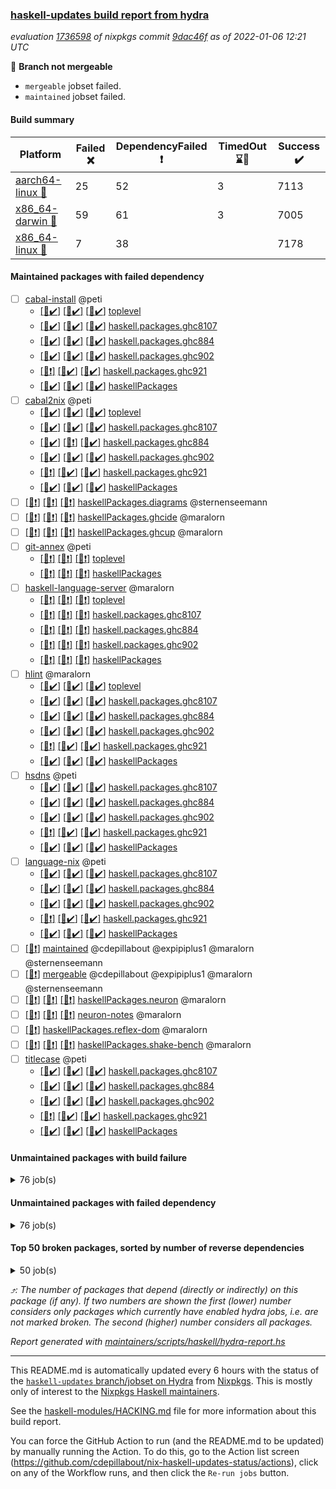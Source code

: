 ### [haskell-updates build report from hydra](https://hydra.nixos.org/jobset/nixpkgs/haskell-updates)
*evaluation [1736598](https://hydra.nixos.org/eval/1736598) of nixpkgs commit [9dac46f](https://github.com/NixOS/nixpkgs/commits/9dac46f6760ebfa570e2fe9f51467cbf568e42ca) as of 2022-01-06 12:21 UTC*

:red_circle: **Branch not mergeable**
  * `mergeable` jobset failed.
  * `maintained` jobset failed.

#### Build summary

 | Platform | Failed :x: | DependencyFailed :heavy_exclamation_mark: | TimedOut :hourglass::no_entry_sign: | Success :heavy_check_mark: | 
 | --- | --- | --- | --- | --- | 
 | [aarch64-linux :iphone:](https://hydra.nixos.org/eval/1736598?filter=.aarch64-linux) | 25 | 52 | 3 | 7113 | 
 | [x86_64-darwin :apple:](https://hydra.nixos.org/eval/1736598?filter=.x86_64-darwin) | 59 | 61 | 3 | 7005 | 
 | [x86_64-linux :penguin:](https://hydra.nixos.org/eval/1736598?filter=.x86_64-linux) | 7 | 38 |  | 7178 | 
#### Maintained packages with failed dependency
- [ ] [cabal-install](https://hydra.nixos.org/eval/1736598?filter=cabal-install) @peti
  - [[:iphone::heavy_check_mark:]](https://hydra.nixos.org/build/163223493) [[:apple::heavy_check_mark:]](https://hydra.nixos.org/build/163225925) [[:penguin::heavy_check_mark:]](https://hydra.nixos.org/build/163225464) [toplevel](https://hydra.nixos.org/eval/1736598?filter=cabal-install)
  - [[:iphone::heavy_check_mark:]](https://hydra.nixos.org/build/163225688) [[:apple::heavy_check_mark:]](https://hydra.nixos.org/build/163222727) [[:penguin::heavy_check_mark:]](https://hydra.nixos.org/build/163222854) [haskell.packages.ghc8107](https://hydra.nixos.org/eval/1736598?filter=haskell.packages.ghc8107.cabal-install)
  - [[:iphone::heavy_check_mark:]](https://hydra.nixos.org/build/163226806) [[:apple::heavy_check_mark:]](https://hydra.nixos.org/build/163223469) [[:penguin::heavy_check_mark:]](https://hydra.nixos.org/build/163225400) [haskell.packages.ghc884](https://hydra.nixos.org/eval/1736598?filter=haskell.packages.ghc884.cabal-install)
  - [[:iphone::heavy_check_mark:]](https://hydra.nixos.org/build/163230562) [[:apple::heavy_check_mark:]](https://hydra.nixos.org/build/163230332) [[:penguin::heavy_check_mark:]](https://hydra.nixos.org/build/163229192) [haskell.packages.ghc902](https://hydra.nixos.org/eval/1736598?filter=haskell.packages.ghc902.cabal-install)
  - [[:iphone::heavy_exclamation_mark:]](https://hydra.nixos.org/build/163222873) [[:apple::heavy_check_mark:]](https://hydra.nixos.org/build/163229783) [[:penguin::heavy_check_mark:]](https://hydra.nixos.org/build/163228277) [haskell.packages.ghc921](https://hydra.nixos.org/eval/1736598?filter=haskell.packages.ghc921.cabal-install)
  - [[:iphone::heavy_check_mark:]](https://hydra.nixos.org/build/163224328) [[:apple::heavy_check_mark:]](https://hydra.nixos.org/build/163228852) [[:penguin::heavy_check_mark:]](https://hydra.nixos.org/build/163229818) [haskellPackages](https://hydra.nixos.org/eval/1736598?filter=haskellPackages.cabal-install)
- [ ] [cabal2nix](https://hydra.nixos.org/eval/1736598?filter=cabal2nix) @peti
  - [[:iphone::heavy_check_mark:]](https://hydra.nixos.org/build/163349644) [[:apple::heavy_check_mark:]](https://hydra.nixos.org/build/163349654) [[:penguin::heavy_check_mark:]](https://hydra.nixos.org/build/163349651) [toplevel](https://hydra.nixos.org/eval/1736598?filter=cabal2nix)
  - [[:iphone::heavy_check_mark:]](https://hydra.nixos.org/build/163224059) [[:apple::heavy_check_mark:]](https://hydra.nixos.org/build/163222728) [[:penguin::heavy_check_mark:]](https://hydra.nixos.org/build/163223252) [haskell.packages.ghc8107](https://hydra.nixos.org/eval/1736598?filter=haskell.packages.ghc8107.cabal2nix)
  - [[:iphone::heavy_check_mark:]](https://hydra.nixos.org/build/163228596) [[:apple::heavy_exclamation_mark:]](https://hydra.nixos.org/build/163228655) [[:penguin::heavy_check_mark:]](https://hydra.nixos.org/build/163224887) [haskell.packages.ghc884](https://hydra.nixos.org/eval/1736598?filter=haskell.packages.ghc884.cabal2nix)
  - [[:iphone::heavy_check_mark:]](https://hydra.nixos.org/build/163230832) [[:apple::heavy_check_mark:]](https://hydra.nixos.org/build/163227147) [[:penguin::heavy_check_mark:]](https://hydra.nixos.org/build/163228535) [haskell.packages.ghc902](https://hydra.nixos.org/eval/1736598?filter=haskell.packages.ghc902.cabal2nix)
  - [[:iphone::heavy_exclamation_mark:]](https://hydra.nixos.org/build/163231159) [[:apple::heavy_check_mark:]](https://hydra.nixos.org/build/163231168) [[:penguin::heavy_check_mark:]](https://hydra.nixos.org/build/163231157) [haskell.packages.ghc921](https://hydra.nixos.org/eval/1736598?filter=haskell.packages.ghc921.cabal2nix)
  - [[:iphone::heavy_check_mark:]](https://hydra.nixos.org/build/163229214) [[:apple::heavy_check_mark:]](https://hydra.nixos.org/build/163222929) [[:penguin::heavy_check_mark:]](https://hydra.nixos.org/build/163223364) [haskellPackages](https://hydra.nixos.org/eval/1736598?filter=haskellPackages.cabal2nix)
- [ ] [[:iphone::heavy_exclamation_mark:]](https://hydra.nixos.org/build/163227425) [[:apple::heavy_exclamation_mark:]](https://hydra.nixos.org/build/163226715) [[:penguin::heavy_exclamation_mark:]](https://hydra.nixos.org/build/163227688) [haskellPackages.diagrams](https://hydra.nixos.org/eval/1736598?filter=haskellPackages.diagrams) @sternenseemann
- [ ] [[:iphone::heavy_exclamation_mark:]](https://hydra.nixos.org/build/163231034) [[:apple::heavy_exclamation_mark:]](https://hydra.nixos.org/build/163231098) [[:penguin::heavy_exclamation_mark:]](https://hydra.nixos.org/build/163231100) [haskellPackages.ghcide](https://hydra.nixos.org/eval/1736598?filter=haskellPackages.ghcide) @maralorn
- [ ] [[:iphone::heavy_exclamation_mark:]](https://hydra.nixos.org/build/163227323) [[:apple::heavy_exclamation_mark:]](https://hydra.nixos.org/build/163225019) [[:penguin::heavy_exclamation_mark:]](https://hydra.nixos.org/build/163224645) [haskellPackages.ghcup](https://hydra.nixos.org/eval/1736598?filter=haskellPackages.ghcup) @maralorn
- [ ] [git-annex](https://hydra.nixos.org/eval/1736598?filter=git-annex) @peti
  - [[:iphone::heavy_exclamation_mark:]](https://hydra.nixos.org/build/163227858) [[:apple::heavy_exclamation_mark:]](https://hydra.nixos.org/build/163223228) [[:penguin::heavy_exclamation_mark:]](https://hydra.nixos.org/build/163222742) [toplevel](https://hydra.nixos.org/eval/1736598?filter=git-annex)
  - [[:iphone::heavy_exclamation_mark:]](https://hydra.nixos.org/build/163227385) [[:apple::heavy_exclamation_mark:]](https://hydra.nixos.org/build/163222810) [[:penguin::heavy_exclamation_mark:]](https://hydra.nixos.org/build/163225192) [haskellPackages](https://hydra.nixos.org/eval/1736598?filter=haskellPackages.git-annex)
- [ ] [haskell-language-server](https://hydra.nixos.org/eval/1736598?filter=haskell-language-server) @maralorn
  - [[:iphone::heavy_exclamation_mark:]](https://hydra.nixos.org/build/163231162) [[:apple::heavy_exclamation_mark:]](https://hydra.nixos.org/build/163231171) [[:penguin::heavy_exclamation_mark:]](https://hydra.nixos.org/build/163231155) [toplevel](https://hydra.nixos.org/eval/1736598?filter=haskell-language-server)
  - [[:iphone::heavy_exclamation_mark:]](https://hydra.nixos.org/build/163231080) [[:apple::heavy_exclamation_mark:]](https://hydra.nixos.org/build/163231065) [[:penguin::heavy_exclamation_mark:]](https://hydra.nixos.org/build/163231091) [haskell.packages.ghc8107](https://hydra.nixos.org/eval/1736598?filter=haskell.packages.ghc8107.haskell-language-server)
  - [[:iphone::heavy_exclamation_mark:]](https://hydra.nixos.org/build/163231044) [[:apple::heavy_exclamation_mark:]](https://hydra.nixos.org/build/163231063) [[:penguin::heavy_exclamation_mark:]](https://hydra.nixos.org/build/163231073) [haskell.packages.ghc884](https://hydra.nixos.org/eval/1736598?filter=haskell.packages.ghc884.haskell-language-server)
  - [[:iphone::heavy_exclamation_mark:]](https://hydra.nixos.org/build/163231156) [[:apple::heavy_exclamation_mark:]](https://hydra.nixos.org/build/163231172) [[:penguin::heavy_exclamation_mark:]](https://hydra.nixos.org/build/163231164) [haskell.packages.ghc902](https://hydra.nixos.org/eval/1736598?filter=haskell.packages.ghc902.haskell-language-server)
  - [[:iphone::heavy_exclamation_mark:]](https://hydra.nixos.org/build/163231102) [[:apple::heavy_exclamation_mark:]](https://hydra.nixos.org/build/163231062) [[:penguin::heavy_exclamation_mark:]](https://hydra.nixos.org/build/163231077) [haskellPackages](https://hydra.nixos.org/eval/1736598?filter=haskellPackages.haskell-language-server)
- [ ] [hlint](https://hydra.nixos.org/eval/1736598?filter=hlint) @maralorn
  - [[:iphone::heavy_check_mark:]](https://hydra.nixos.org/build/163230363) [[:apple::heavy_check_mark:]](https://hydra.nixos.org/build/163223085) [[:penguin::heavy_check_mark:]](https://hydra.nixos.org/build/163228299) [toplevel](https://hydra.nixos.org/eval/1736598?filter=hlint)
  - [[:iphone::heavy_check_mark:]](https://hydra.nixos.org/build/163224262) [[:apple::heavy_check_mark:]](https://hydra.nixos.org/build/163228298) [[:penguin::heavy_check_mark:]](https://hydra.nixos.org/build/163225377) [haskell.packages.ghc8107](https://hydra.nixos.org/eval/1736598?filter=haskell.packages.ghc8107.hlint)
  - [[:iphone::heavy_check_mark:]](https://hydra.nixos.org/build/163227625) [[:apple::heavy_check_mark:]](https://hydra.nixos.org/build/163227376) [[:penguin::heavy_check_mark:]](https://hydra.nixos.org/build/163229944) [haskell.packages.ghc884](https://hydra.nixos.org/eval/1736598?filter=haskell.packages.ghc884.hlint)
  - [[:iphone::heavy_check_mark:]](https://hydra.nixos.org/build/163231176) [[:apple::heavy_check_mark:]](https://hydra.nixos.org/build/163231175) [[:penguin::heavy_check_mark:]](https://hydra.nixos.org/build/163231153) [haskell.packages.ghc902](https://hydra.nixos.org/eval/1736598?filter=haskell.packages.ghc902.hlint)
  - [[:iphone::heavy_exclamation_mark:]](https://hydra.nixos.org/build/163231161) [[:apple::heavy_check_mark:]](https://hydra.nixos.org/build/163231173) [[:penguin::heavy_check_mark:]](https://hydra.nixos.org/build/163231158) [haskell.packages.ghc921](https://hydra.nixos.org/eval/1736598?filter=haskell.packages.ghc921.hlint)
  - [[:iphone::heavy_check_mark:]](https://hydra.nixos.org/build/163230659) [[:apple::heavy_check_mark:]](https://hydra.nixos.org/build/163230176) [[:penguin::heavy_check_mark:]](https://hydra.nixos.org/build/163225983) [haskellPackages](https://hydra.nixos.org/eval/1736598?filter=haskellPackages.hlint)
- [ ] [hsdns](https://hydra.nixos.org/eval/1736598?filter=hsdns) @peti
  - [[:iphone::heavy_check_mark:]](https://hydra.nixos.org/build/162331690) [[:apple::heavy_check_mark:]](https://hydra.nixos.org/build/162350846) [[:penguin::heavy_check_mark:]](https://hydra.nixos.org/build/162336663) [haskell.packages.ghc8107](https://hydra.nixos.org/eval/1736598?filter=haskell.packages.ghc8107.hsdns)
  - [[:iphone::heavy_check_mark:]](https://hydra.nixos.org/build/162338358) [[:apple::heavy_check_mark:]](https://hydra.nixos.org/build/162338514) [[:penguin::heavy_check_mark:]](https://hydra.nixos.org/build/162346198) [haskell.packages.ghc884](https://hydra.nixos.org/eval/1736598?filter=haskell.packages.ghc884.hsdns)
  - [[:iphone::heavy_check_mark:]](https://hydra.nixos.org/build/162562711) [[:apple::heavy_check_mark:]](https://hydra.nixos.org/build/162564646) [[:penguin::heavy_check_mark:]](https://hydra.nixos.org/build/162564507) [haskell.packages.ghc902](https://hydra.nixos.org/eval/1736598?filter=haskell.packages.ghc902.hsdns)
  - [[:iphone::heavy_exclamation_mark:]](https://hydra.nixos.org/build/162344058) [[:apple::heavy_check_mark:]](https://hydra.nixos.org/build/162350432) [[:penguin::heavy_check_mark:]](https://hydra.nixos.org/build/162340845) [haskell.packages.ghc921](https://hydra.nixos.org/eval/1736598?filter=haskell.packages.ghc921.hsdns)
  - [[:iphone::heavy_check_mark:]](https://hydra.nixos.org/build/162334631) [[:apple::heavy_check_mark:]](https://hydra.nixos.org/build/162338840) [[:penguin::heavy_check_mark:]](https://hydra.nixos.org/build/162345737) [haskellPackages](https://hydra.nixos.org/eval/1736598?filter=haskellPackages.hsdns)
- [ ] [language-nix](https://hydra.nixos.org/eval/1736598?filter=language-nix) @peti
  - [[:iphone::heavy_check_mark:]](https://hydra.nixos.org/build/162349654) [[:apple::heavy_check_mark:]](https://hydra.nixos.org/build/162346415) [[:penguin::heavy_check_mark:]](https://hydra.nixos.org/build/162331080) [haskell.packages.ghc8107](https://hydra.nixos.org/eval/1736598?filter=haskell.packages.ghc8107.language-nix)
  - [[:iphone::heavy_check_mark:]](https://hydra.nixos.org/build/162340650) [[:apple::heavy_check_mark:]](https://hydra.nixos.org/build/162340663) [[:penguin::heavy_check_mark:]](https://hydra.nixos.org/build/162351997) [haskell.packages.ghc884](https://hydra.nixos.org/eval/1736598?filter=haskell.packages.ghc884.language-nix)
  - [[:iphone::heavy_check_mark:]](https://hydra.nixos.org/build/163230397) [[:apple::heavy_check_mark:]](https://hydra.nixos.org/build/163228191) [[:penguin::heavy_check_mark:]](https://hydra.nixos.org/build/163226551) [haskell.packages.ghc902](https://hydra.nixos.org/eval/1736598?filter=haskell.packages.ghc902.language-nix)
  - [[:iphone::heavy_exclamation_mark:]](https://hydra.nixos.org/build/163231169) [[:apple::heavy_check_mark:]](https://hydra.nixos.org/build/163231160) [[:penguin::heavy_check_mark:]](https://hydra.nixos.org/build/163231165) [haskell.packages.ghc921](https://hydra.nixos.org/eval/1736598?filter=haskell.packages.ghc921.language-nix)
  - [[:iphone::heavy_check_mark:]](https://hydra.nixos.org/build/162333949) [[:apple::heavy_check_mark:]](https://hydra.nixos.org/build/162339327) [[:penguin::heavy_check_mark:]](https://hydra.nixos.org/build/162333831) [haskellPackages](https://hydra.nixos.org/eval/1736598?filter=haskellPackages.language-nix)
- [ ] [[:penguin::heavy_exclamation_mark:]](https://hydra.nixos.org/build/163231036) [maintained](https://hydra.nixos.org/eval/1736598?filter=maintained) @cdepillabout @expipiplus1 @maralorn @sternenseemann
- [ ] [[:penguin::heavy_exclamation_mark:]](https://hydra.nixos.org/build/163349642) [mergeable](https://hydra.nixos.org/eval/1736598?filter=mergeable) @cdepillabout @expipiplus1 @maralorn @sternenseemann
- [ ] [[:iphone::heavy_exclamation_mark:]](https://hydra.nixos.org/build/163223707) [[:apple::heavy_exclamation_mark:]](https://hydra.nixos.org/build/163230727) [[:penguin::heavy_exclamation_mark:]](https://hydra.nixos.org/build/163228622) [haskellPackages.neuron](https://hydra.nixos.org/eval/1736598?filter=haskellPackages.neuron) @maralorn
- [ ] [[:iphone::heavy_exclamation_mark:]](https://hydra.nixos.org/build/163226277) [[:apple::heavy_exclamation_mark:]](https://hydra.nixos.org/build/163226575) [[:penguin::heavy_exclamation_mark:]](https://hydra.nixos.org/build/163225978) [neuron-notes](https://hydra.nixos.org/eval/1736598?filter=neuron-notes) @maralorn
- [ ] [[:penguin::heavy_exclamation_mark:]](https://hydra.nixos.org/build/163224964) [haskellPackages.reflex-dom](https://hydra.nixos.org/eval/1736598?filter=haskellPackages.reflex-dom) @maralorn
- [ ] [[:iphone::heavy_exclamation_mark:]](https://hydra.nixos.org/build/163227914) [[:apple::heavy_exclamation_mark:]](https://hydra.nixos.org/build/163228685) [[:penguin::heavy_exclamation_mark:]](https://hydra.nixos.org/build/163223678) [haskellPackages.shake-bench](https://hydra.nixos.org/eval/1736598?filter=haskellPackages.shake-bench) @maralorn
- [ ] [titlecase](https://hydra.nixos.org/eval/1736598?filter=titlecase) @peti
  - [[:iphone::heavy_check_mark:]](https://hydra.nixos.org/build/162348528) [[:apple::heavy_check_mark:]](https://hydra.nixos.org/build/162340714) [[:penguin::heavy_check_mark:]](https://hydra.nixos.org/build/162342703) [haskell.packages.ghc8107](https://hydra.nixos.org/eval/1736598?filter=haskell.packages.ghc8107.titlecase)
  - [[:iphone::heavy_check_mark:]](https://hydra.nixos.org/build/162331577) [[:apple::heavy_check_mark:]](https://hydra.nixos.org/build/162332598) [[:penguin::heavy_check_mark:]](https://hydra.nixos.org/build/162349114) [haskell.packages.ghc884](https://hydra.nixos.org/eval/1736598?filter=haskell.packages.ghc884.titlecase)
  - [[:iphone::heavy_check_mark:]](https://hydra.nixos.org/build/162561744) [[:apple::heavy_check_mark:]](https://hydra.nixos.org/build/162565673) [[:penguin::heavy_check_mark:]](https://hydra.nixos.org/build/162565307) [haskell.packages.ghc902](https://hydra.nixos.org/eval/1736598?filter=haskell.packages.ghc902.titlecase)
  - [[:iphone::heavy_exclamation_mark:]](https://hydra.nixos.org/build/162339190) [[:apple::heavy_check_mark:]](https://hydra.nixos.org/build/162340908) [[:penguin::heavy_check_mark:]](https://hydra.nixos.org/build/162334163) [haskell.packages.ghc921](https://hydra.nixos.org/eval/1736598?filter=haskell.packages.ghc921.titlecase)
  - [[:iphone::heavy_check_mark:]](https://hydra.nixos.org/build/162331458) [[:apple::heavy_check_mark:]](https://hydra.nixos.org/build/162333778) [[:penguin::heavy_check_mark:]](https://hydra.nixos.org/build/162334765) [haskellPackages](https://hydra.nixos.org/eval/1736598?filter=haskellPackages.titlecase)
#### Unmaintained packages with build failure
<details><summary>76 job(s) </summary>

- [ ] [[:iphone::x:]](https://hydra.nixos.org/build/163231070) [[:apple::x:]](https://hydra.nixos.org/build/163231056) [[:penguin::x:]](https://hydra.nixos.org/build/163231049) [haskellPackages.hls-plugin-api](https://hydra.nixos.org/eval/1736598?filter=haskellPackages.hls-plugin-api)  :arrow_heading_up: 21 | 22
- [ ] [[:iphone::heavy_check_mark:]](https://hydra.nixos.org/build/163223463) [[:apple::x:]](https://hydra.nixos.org/build/163227773) [[:penguin::heavy_check_mark:]](https://hydra.nixos.org/build/163230089) [haskellPackages.junit-xml](https://hydra.nixos.org/eval/1736598?filter=haskellPackages.junit-xml)  :arrow_heading_up: 7 | 9
- [ ] [[:iphone::x:]](https://hydra.nixos.org/build/163229256) [[:apple::x:]](https://hydra.nixos.org/build/163228467) [[:penguin::x:]](https://hydra.nixos.org/build/163226546) [haskellPackages.reflex-dom-core](https://hydra.nixos.org/eval/1736598?filter=haskellPackages.reflex-dom-core)  :arrow_heading_up: 6 | 18
- [ ] [[:iphone::heavy_check_mark:]](https://hydra.nixos.org/build/163227682) [[:apple::x:]](https://hydra.nixos.org/build/163230008) [[:penguin::heavy_check_mark:]](https://hydra.nixos.org/build/163227387) [haskellPackages.thyme](https://hydra.nixos.org/eval/1736598?filter=haskellPackages.thyme)  :arrow_heading_up: 6 | 15
- [ ] [[:iphone::x:]](https://hydra.nixos.org/build/163222918) [[:apple::x:]](https://hydra.nixos.org/build/163230576) [[:penguin::x:]](https://hydra.nixos.org/build/163227786) [haskellPackages.mfsolve](https://hydra.nixos.org/eval/1736598?filter=haskellPackages.mfsolve)  :arrow_heading_up: 4 | 15
- [ ] [[:iphone::heavy_check_mark:]](https://hydra.nixos.org/build/163222863) [[:apple::x:]](https://hydra.nixos.org/build/163225829) [[:penguin::heavy_check_mark:]](https://hydra.nixos.org/build/163230076) [haskellPackages.exinst](https://hydra.nixos.org/eval/1736598?filter=haskellPackages.exinst)  :arrow_heading_up: 4 | 6
- [ ] [[:iphone::x:]](https://hydra.nixos.org/build/163226246) [[:apple::x:]](https://hydra.nixos.org/build/163224498) [[:penguin::heavy_check_mark:]](https://hydra.nixos.org/build/163227094) [haskellPackages.ptr-poker](https://hydra.nixos.org/eval/1736598?filter=haskellPackages.ptr-poker)  :arrow_heading_up: 3 | 4
- [ ] [[:iphone::x:]](https://hydra.nixos.org/build/162334350) [[:apple::heavy_check_mark:]](https://hydra.nixos.org/build/162345542) [[:penguin::heavy_check_mark:]](https://hydra.nixos.org/build/162340910) [haskellPackages.long-double](https://hydra.nixos.org/eval/1736598?filter=haskellPackages.long-double)  :arrow_heading_up: 2 | 2
- [ ] [[:iphone::x:]](https://hydra.nixos.org/build/163224467) [[:apple::heavy_check_mark:]](https://hydra.nixos.org/build/163223171) [[:penguin::heavy_check_mark:]](https://hydra.nixos.org/build/163227088) [haskellPackages.OrderedBits](https://hydra.nixos.org/eval/1736598?filter=haskellPackages.OrderedBits)  :arrow_heading_up: 1 | 36
- [ ] [[:iphone::heavy_check_mark:]](https://hydra.nixos.org/build/163230918) [[:apple::x:]](https://hydra.nixos.org/build/163228465) [[:penguin::heavy_check_mark:]](https://hydra.nixos.org/build/163226255) [haskellPackages.free-vector-spaces](https://hydra.nixos.org/eval/1736598?filter=haskellPackages.free-vector-spaces)  :arrow_heading_up: 1 | 7
- [ ] [[:iphone::x:]](https://hydra.nixos.org/build/163223998) [[:apple::heavy_check_mark:]](https://hydra.nixos.org/build/163228243) [[:penguin::heavy_check_mark:]](https://hydra.nixos.org/build/163224499) [haskellPackages.hip](https://hydra.nixos.org/eval/1736598?filter=haskellPackages.hip)  :arrow_heading_up: 1 | 3
- [ ] [[:iphone::x:]](https://hydra.nixos.org/build/162351024) [[:apple::heavy_check_mark:]](https://hydra.nixos.org/build/162340828) [[:penguin::heavy_check_mark:]](https://hydra.nixos.org/build/162350261) [haskellPackages.quic](https://hydra.nixos.org/eval/1736598?filter=haskellPackages.quic)  :arrow_heading_up: 1 | 2
- [ ] [[:iphone::x:]](https://hydra.nixos.org/build/162335896) [[:apple::x:]](https://hydra.nixos.org/build/162340408) [[:penguin::heavy_check_mark:]](https://hydra.nixos.org/build/162342879) [haskellPackages.easytensor](https://hydra.nixos.org/eval/1736598?filter=haskellPackages.easytensor)  :arrow_heading_up: 1 | 1
- [ ] [[:iphone::heavy_check_mark:]](https://hydra.nixos.org/build/163227133) [[:apple::x:]](https://hydra.nixos.org/build/163226119) [[:penguin::heavy_check_mark:]](https://hydra.nixos.org/build/163225764) [haskellPackages.gi-gdkx11](https://hydra.nixos.org/eval/1736598?filter=haskellPackages.gi-gdkx11)  :arrow_heading_up: 1 | 1
- [ ] [[:iphone::heavy_check_mark:]](https://hydra.nixos.org/build/162345878) [[:apple::x:]](https://hydra.nixos.org/build/162344069) [[:penguin::heavy_check_mark:]](https://hydra.nixos.org/build/162348576) [haskellPackages.keep-alive](https://hydra.nixos.org/eval/1736598?filter=haskellPackages.keep-alive)  :arrow_heading_up: 1 | 1
- [ ] [[:iphone::heavy_check_mark:]](https://hydra.nixos.org/build/162349145) [[:apple::x:]](https://hydra.nixos.org/build/162337517) [[:penguin::heavy_check_mark:]](https://hydra.nixos.org/build/162339517) [haskellPackages.loc](https://hydra.nixos.org/eval/1736598?filter=haskellPackages.loc)  :arrow_heading_up: 1 | 1
- [ ] [[:iphone::x:]](https://hydra.nixos.org/build/162337076) [[:apple::heavy_check_mark:]](https://hydra.nixos.org/build/162340398) [[:penguin::heavy_check_mark:]](https://hydra.nixos.org/build/162334597) [haskellPackages.nlopt-haskell](https://hydra.nixos.org/eval/1736598?filter=haskellPackages.nlopt-haskell)  :arrow_heading_up: 1 | 1
- [ ] [[:iphone::heavy_check_mark:]](https://hydra.nixos.org/build/163223845) [[:apple::x:]](https://hydra.nixos.org/build/163223782) [[:penguin::heavy_check_mark:]](https://hydra.nixos.org/build/163229292) [haskellPackages.opencv](https://hydra.nixos.org/eval/1736598?filter=haskellPackages.opencv)  :arrow_heading_up: 1 | 1
- [ ] [[:iphone::heavy_check_mark:]](https://hydra.nixos.org/build/163224729) [[:apple::x:]](https://hydra.nixos.org/build/163228751) [[:penguin::heavy_check_mark:]](https://hydra.nixos.org/build/163224052) [haskellPackages.sequence-formats](https://hydra.nixos.org/eval/1736598?filter=haskellPackages.sequence-formats)  :arrow_heading_up: 1 | 1
- [ ] [[:iphone::x:]](https://hydra.nixos.org/build/162338584) [[:apple::heavy_check_mark:]](https://hydra.nixos.org/build/162338429) [[:penguin::heavy_check_mark:]](https://hydra.nixos.org/build/162336528) [haskellPackages.unicode-properties](https://hydra.nixos.org/eval/1736598?filter=haskellPackages.unicode-properties)  :arrow_heading_up: 1 | 1
- [ ] [[:iphone::x:]](https://hydra.nixos.org/build/163225762) [[:apple::heavy_check_mark:]](https://hydra.nixos.org/build/163222635) [[:penguin::heavy_check_mark:]](https://hydra.nixos.org/build/163222554) [haskellPackages.accelerate-llvm](https://hydra.nixos.org/eval/1736598?filter=haskellPackages.accelerate-llvm)  :arrow_heading_up: 0 | 8
- [ ] [[:iphone::x:]](https://hydra.nixos.org/build/162350546) [[:apple::heavy_check_mark:]](https://hydra.nixos.org/build/162335211) [[:penguin::heavy_check_mark:]](https://hydra.nixos.org/build/162349665) [haskellPackages.freetype2](https://hydra.nixos.org/eval/1736598?filter=haskellPackages.freetype2)  :arrow_heading_up: 0 | 7
- [ ] [[:iphone::heavy_check_mark:]](https://hydra.nixos.org/build/163226469) [[:apple::x:]](https://hydra.nixos.org/build/163227841) [[:penguin::heavy_check_mark:]](https://hydra.nixos.org/build/163223456) [haskellPackages.pipes-zlib](https://hydra.nixos.org/eval/1736598?filter=haskellPackages.pipes-zlib)  :arrow_heading_up: 0 | 6
- [ ] [[:iphone::heavy_check_mark:]](https://hydra.nixos.org/build/162341592) [[:apple::x:]](https://hydra.nixos.org/build/162333412) [[:penguin::heavy_check_mark:]](https://hydra.nixos.org/build/162331313) [haskellPackages.hmidi](https://hydra.nixos.org/eval/1736598?filter=haskellPackages.hmidi)  :arrow_heading_up: 0 | 4
- [ ] [[:iphone::heavy_check_mark:]](https://hydra.nixos.org/build/163222840) [[:apple::x:]](https://hydra.nixos.org/build/163225325) [[:penguin::heavy_check_mark:]](https://hydra.nixos.org/build/163228809) [haskellPackages.zip](https://hydra.nixos.org/eval/1736598?filter=haskellPackages.zip)  :arrow_heading_up: 0 | 4
- [ ] [[:iphone::heavy_check_mark:]](https://hydra.nixos.org/build/163228259) [[:apple::x:]](https://hydra.nixos.org/build/163229752) [[:penguin::heavy_check_mark:]](https://hydra.nixos.org/build/163229670) [haskellPackages.posix-socket](https://hydra.nixos.org/eval/1736598?filter=haskellPackages.posix-socket)  :arrow_heading_up: 0 | 2
- [ ] [[:iphone::heavy_check_mark:]](https://hydra.nixos.org/build/162338455) [[:apple::x:]](https://hydra.nixos.org/build/162333748) [[:penguin::heavy_check_mark:]](https://hydra.nixos.org/build/162332086) [haskellPackages.hamid](https://hydra.nixos.org/eval/1736598?filter=haskellPackages.hamid)  :arrow_heading_up: 0 | 1
- [ ] [[:iphone::heavy_check_mark:]](https://hydra.nixos.org/build/162332586) [[:apple::x:]](https://hydra.nixos.org/build/162334940) [[:penguin::heavy_check_mark:]](https://hydra.nixos.org/build/162343740) [haskellPackages.hmatrix-morpheus](https://hydra.nixos.org/eval/1736598?filter=haskellPackages.hmatrix-morpheus)  :arrow_heading_up: 0 | 1
- [ ] [[:iphone::heavy_check_mark:]](https://hydra.nixos.org/build/162341139) [[:apple::x:]](https://hydra.nixos.org/build/162338575) [[:penguin::heavy_check_mark:]](https://hydra.nixos.org/build/162351289) [haskellPackages.huckleberry](https://hydra.nixos.org/eval/1736598?filter=haskellPackages.huckleberry)  :arrow_heading_up: 0 | 1
- [ ] [[:iphone::heavy_check_mark:]](https://hydra.nixos.org/build/162563202) [[:apple::x:]](https://hydra.nixos.org/build/162561503) [[:penguin::heavy_check_mark:]](https://hydra.nixos.org/build/162565925) [haskellPackages.openal-ffi](https://hydra.nixos.org/eval/1736598?filter=haskellPackages.openal-ffi)  :arrow_heading_up: 0 | 1
- [ ] [[:iphone::x:]](https://hydra.nixos.org/build/162333256) [[:apple::heavy_check_mark:]](https://hydra.nixos.org/build/162344866) [[:penguin::heavy_check_mark:]](https://hydra.nixos.org/build/162335375) [haskellPackages.picosat](https://hydra.nixos.org/eval/1736598?filter=haskellPackages.picosat)  :arrow_heading_up: 0 | 1
- [ ] [[:iphone::heavy_check_mark:]](https://hydra.nixos.org/build/162346127) [[:apple::x:]](https://hydra.nixos.org/build/162350243) [[:penguin::heavy_check_mark:]](https://hydra.nixos.org/build/162348023) [haskellPackages.select](https://hydra.nixos.org/eval/1736598?filter=haskellPackages.select)  :arrow_heading_up: 0 | 1
- [ ] [[:iphone::heavy_check_mark:]](https://hydra.nixos.org/build/162338331) [[:apple::x:]](https://hydra.nixos.org/build/162347017) [[:penguin::heavy_check_mark:]](https://hydra.nixos.org/build/162338095) [haskellPackages.sysinfo](https://hydra.nixos.org/eval/1736598?filter=haskellPackages.sysinfo)  :arrow_heading_up: 0 | 1
- [ ] [[:iphone::heavy_check_mark:]](https://hydra.nixos.org/build/162349388) [[:apple::x:]](https://hydra.nixos.org/build/162344170) [[:penguin::heavy_check_mark:]](https://hydra.nixos.org/build/162348547) [haskellPackages.FractalArt](https://hydra.nixos.org/eval/1736598?filter=haskellPackages.FractalArt) 
- [ ] [[:iphone::x:]](https://hydra.nixos.org/build/162346766) [[:apple::heavy_check_mark:]](https://hydra.nixos.org/build/162344071) [[:penguin::heavy_check_mark:]](https://hydra.nixos.org/build/162338128) [haskellPackages.HsASA](https://hydra.nixos.org/eval/1736598?filter=haskellPackages.HsASA) 
- [ ] [[:iphone::x:]](https://hydra.nixos.org/build/163223540) [[:apple::heavy_check_mark:]](https://hydra.nixos.org/build/163225821) [[:penguin::x:]](https://hydra.nixos.org/build/163223254) [haskellPackages.binary-io](https://hydra.nixos.org/eval/1736598?filter=haskellPackages.binary-io) 
- [ ] [[:iphone::heavy_check_mark:]](https://hydra.nixos.org/build/162347786) [[:apple::x:]](https://hydra.nixos.org/build/162340522) [[:penguin::heavy_check_mark:]](https://hydra.nixos.org/build/162337268) [haskellPackages.chiphunk](https://hydra.nixos.org/eval/1736598?filter=haskellPackages.chiphunk) 
- [ ] [[:iphone::heavy_check_mark:]](https://hydra.nixos.org/build/162338022) [[:apple::x:]](https://hydra.nixos.org/build/162340940) [[:penguin::heavy_check_mark:]](https://hydra.nixos.org/build/162333951) [haskellPackages.discount](https://hydra.nixos.org/eval/1736598?filter=haskellPackages.discount) 
- [ ] [[:iphone::heavy_check_mark:]](https://hydra.nixos.org/build/162334374) [[:apple::x:]](https://hydra.nixos.org/build/162334669) [[:penguin::heavy_check_mark:]](https://hydra.nixos.org/build/162339788) [haskellPackages.diskhash](https://hydra.nixos.org/eval/1736598?filter=haskellPackages.diskhash) 
- [ ] [[:iphone::heavy_check_mark:]](https://hydra.nixos.org/build/162563076) [[:apple::x:]](https://hydra.nixos.org/build/162559700) [[:penguin::heavy_check_mark:]](https://hydra.nixos.org/build/162561051) [haskellPackages.epub-tools](https://hydra.nixos.org/eval/1736598?filter=haskellPackages.epub-tools) 
- [ ] [[:iphone::heavy_check_mark:]](https://hydra.nixos.org/build/162335934) [[:apple::x:]](https://hydra.nixos.org/build/162346473) [[:penguin::heavy_check_mark:]](https://hydra.nixos.org/build/162337080) [haskellPackages.float128](https://hydra.nixos.org/eval/1736598?filter=haskellPackages.float128) 
- [ ] [[:iphone::heavy_check_mark:]](https://hydra.nixos.org/build/163227522) [[:apple::x:]](https://hydra.nixos.org/build/163225480) [[:penguin::heavy_check_mark:]](https://hydra.nixos.org/build/163225743) [haskellPackages.gerrit](https://hydra.nixos.org/eval/1736598?filter=haskellPackages.gerrit) 
- [ ] [[:iphone::x:]](https://hydra.nixos.org/build/162336303) [[:penguin::heavy_check_mark:]](https://hydra.nixos.org/build/162332850) [haskellPackages.gnome-keyring](https://hydra.nixos.org/eval/1736598?filter=haskellPackages.gnome-keyring) 
- [ ] [[:iphone::x:]](https://hydra.nixos.org/build/163224623) [[:apple::x:]](https://hydra.nixos.org/build/163223486) [[:penguin::x:]](https://hydra.nixos.org/build/163224768) [haskellPackages.graph-trace-dot](https://hydra.nixos.org/eval/1736598?filter=haskellPackages.graph-trace-dot) 
- [ ] [[:iphone::x:]](https://hydra.nixos.org/build/163228343) [[:apple::x:]](https://hydra.nixos.org/build/163230920) [[:penguin::x:]](https://hydra.nixos.org/build/163227481) [haskellPackages.groundhog-inspector](https://hydra.nixos.org/eval/1736598?filter=haskellPackages.groundhog-inspector) 
- [ ] [[:iphone::heavy_check_mark:]](https://hydra.nixos.org/build/163220795) [[:apple::x:]](https://hydra.nixos.org/build/162335888) [[:penguin::heavy_check_mark:]](https://hydra.nixos.org/build/162347672) [haskellPackages.gtk-traymanager](https://hydra.nixos.org/eval/1736598?filter=haskellPackages.gtk-traymanager) 
- [ ] [[:iphone::heavy_check_mark:]](https://hydra.nixos.org/build/162351767) [[:apple::x:]](https://hydra.nixos.org/build/162349259) [[:penguin::heavy_check_mark:]](https://hydra.nixos.org/build/162351255) [haskellPackages.hid](https://hydra.nixos.org/eval/1736598?filter=haskellPackages.hid) 
- [ ] [[:iphone::heavy_check_mark:]](https://hydra.nixos.org/build/162561415) [[:apple::x:]](https://hydra.nixos.org/build/162559855) [[:penguin::heavy_check_mark:]](https://hydra.nixos.org/build/162565132) [haskellPackages.highlight](https://hydra.nixos.org/eval/1736598?filter=haskellPackages.highlight) 
- [ ] [[:iphone::heavy_check_mark:]](https://hydra.nixos.org/build/163229582) [[:apple::x:]](https://hydra.nixos.org/build/163227881) [[:penguin::heavy_check_mark:]](https://hydra.nixos.org/build/163230891) [haskellPackages.hinotify-conduit](https://hydra.nixos.org/eval/1736598?filter=haskellPackages.hinotify-conduit) 
- [ ] [[:iphone::x:]](https://hydra.nixos.org/build/163225671) [[:apple::heavy_check_mark:]](https://hydra.nixos.org/build/163222990) [[:penguin::heavy_check_mark:]](https://hydra.nixos.org/build/163229812) [haskellPackages.hq](https://hydra.nixos.org/eval/1736598?filter=haskellPackages.hq) 
- [ ] [[:iphone::heavy_check_mark:]](https://hydra.nixos.org/build/163230564) [[:apple::x:]](https://hydra.nixos.org/build/163228917) [[:penguin::heavy_check_mark:]](https://hydra.nixos.org/build/163223293) [haskellPackages.hs](https://hydra.nixos.org/eval/1736598?filter=haskellPackages.hs) 
- [ ] [[:iphone::heavy_check_mark:]](https://hydra.nixos.org/build/162350400) [[:apple::x:]](https://hydra.nixos.org/build/162339196) [[:penguin::heavy_check_mark:]](https://hydra.nixos.org/build/162331909) [haskellPackages.hsshellscript](https://hydra.nixos.org/eval/1736598?filter=haskellPackages.hsshellscript) 
- [ ] [[:iphone::heavy_check_mark:]](https://hydra.nixos.org/build/162345738) [[:apple::x:]](https://hydra.nixos.org/build/162345564) [[:penguin::heavy_check_mark:]](https://hydra.nixos.org/build/162337085) [haskellPackages.hssourceinfo](https://hydra.nixos.org/eval/1736598?filter=haskellPackages.hssourceinfo) 
- [ ] [[:iphone::heavy_check_mark:]](https://hydra.nixos.org/build/163223355) [[:apple::x:]](https://hydra.nixos.org/build/163229619) [[:penguin::heavy_check_mark:]](https://hydra.nixos.org/build/163228165) [haskellPackages.ipcvar](https://hydra.nixos.org/eval/1736598?filter=haskellPackages.ipcvar) 
- [ ] [[:iphone::heavy_check_mark:]](https://hydra.nixos.org/build/162336131) [[:apple::x:]](https://hydra.nixos.org/build/162352776) [[:penguin::heavy_check_mark:]](https://hydra.nixos.org/build/162341409) [haskellPackages.linux-framebuffer](https://hydra.nixos.org/eval/1736598?filter=haskellPackages.linux-framebuffer) 
- [ ] [[:iphone::heavy_check_mark:]](https://hydra.nixos.org/build/163225644) [[:apple::x:]](https://hydra.nixos.org/build/163225173) [[:penguin::heavy_check_mark:]](https://hydra.nixos.org/build/163223834) [haskellPackages.mediawiki2latex](https://hydra.nixos.org/eval/1736598?filter=haskellPackages.mediawiki2latex) 
- [ ] [[:iphone::heavy_check_mark:]](https://hydra.nixos.org/build/162332317) [[:apple::x:]](https://hydra.nixos.org/build/162350856) [[:penguin::heavy_check_mark:]](https://hydra.nixos.org/build/162348034) [haskellPackages.mercury-api](https://hydra.nixos.org/eval/1736598?filter=haskellPackages.mercury-api) 
- [ ] [[:iphone::heavy_check_mark:]](https://hydra.nixos.org/build/162332844) [[:apple::x:]](https://hydra.nixos.org/build/162338259) [[:penguin::heavy_check_mark:]](https://hydra.nixos.org/build/162336181) [haskellPackages.nano-cryptr](https://hydra.nixos.org/eval/1736598?filter=haskellPackages.nano-cryptr) 
- [ ] [[:iphone::heavy_check_mark:]](https://hydra.nixos.org/build/163223021) [[:apple::x:]](https://hydra.nixos.org/build/163227119) [[:penguin::heavy_check_mark:]](https://hydra.nixos.org/build/163229933) [haskellPackages.persistent-pagination](https://hydra.nixos.org/eval/1736598?filter=haskellPackages.persistent-pagination) 
- [ ] [[:iphone::heavy_check_mark:]](https://hydra.nixos.org/build/163230064) [[:apple::x:]](https://hydra.nixos.org/build/163230689) [[:penguin::heavy_check_mark:]](https://hydra.nixos.org/build/163224620) [haskellPackages.ping-wrapper](https://hydra.nixos.org/eval/1736598?filter=haskellPackages.ping-wrapper) 
- [ ] [[:iphone::x:]](https://hydra.nixos.org/build/163229527) [[:apple::heavy_check_mark:]](https://hydra.nixos.org/build/163223231) [[:penguin::heavy_check_mark:]](https://hydra.nixos.org/build/163223673) [haskellPackages.poker](https://hydra.nixos.org/eval/1736598?filter=haskellPackages.poker) 
- [ ] [[:iphone::heavy_check_mark:]](https://hydra.nixos.org/build/162341623) [[:apple::x:]](https://hydra.nixos.org/build/162342154) [[:penguin::heavy_check_mark:]](https://hydra.nixos.org/build/162339556) [haskellPackages.posix-timer](https://hydra.nixos.org/eval/1736598?filter=haskellPackages.posix-timer) 
- [ ] [[:iphone::heavy_check_mark:]](https://hydra.nixos.org/build/162350122) [[:apple::x:]](https://hydra.nixos.org/build/162342525) [[:penguin::heavy_check_mark:]](https://hydra.nixos.org/build/162351248) [haskellPackages.procex](https://hydra.nixos.org/eval/1736598?filter=haskellPackages.procex) 
- [ ] [[:iphone::heavy_check_mark:]](https://hydra.nixos.org/build/162342456) [[:apple::x:]](https://hydra.nixos.org/build/162338657) [[:penguin::heavy_check_mark:]](https://hydra.nixos.org/build/162348944) [haskellPackages.pthread](https://hydra.nixos.org/eval/1736598?filter=haskellPackages.pthread) 
- [ ] [[:iphone::x:]](https://hydra.nixos.org/build/163229206) [[:apple::x:]](https://hydra.nixos.org/build/163228049) [[:penguin::x:]](https://hydra.nixos.org/build/163222843) [haskellPackages.regex-rure](https://hydra.nixos.org/eval/1736598?filter=haskellPackages.regex-rure) 
- [ ] [[:iphone::x:]](https://hydra.nixos.org/build/162350570) [[:apple::heavy_check_mark:]](https://hydra.nixos.org/build/162348537) [[:penguin::heavy_check_mark:]](https://hydra.nixos.org/build/162352845) [haskellPackages.risc386](https://hydra.nixos.org/eval/1736598?filter=haskellPackages.risc386) 
- [ ] [[:iphone::heavy_check_mark:]](https://hydra.nixos.org/build/163226936) [[:apple::x:]](https://hydra.nixos.org/build/163228819) [[:penguin::heavy_check_mark:]](https://hydra.nixos.org/build/163224081) [haskellPackages.sandwich-webdriver](https://hydra.nixos.org/eval/1736598?filter=haskellPackages.sandwich-webdriver) 
- [ ] [[:iphone::heavy_check_mark:]](https://hydra.nixos.org/build/162335476) [[:apple::x:]](https://hydra.nixos.org/build/162333299) [[:penguin::heavy_check_mark:]](https://hydra.nixos.org/build/162342813) [haskellPackages.sfml-audio](https://hydra.nixos.org/eval/1736598?filter=haskellPackages.sfml-audio) 
- [ ] [[:iphone::heavy_check_mark:]](https://hydra.nixos.org/build/162334480) [[:apple::x:]](https://hydra.nixos.org/build/162351344) [[:penguin::heavy_check_mark:]](https://hydra.nixos.org/build/162337680) [haskellPackages.shared-memory](https://hydra.nixos.org/eval/1736598?filter=haskellPackages.shared-memory) 
- [ ] [[:iphone::heavy_check_mark:]](https://hydra.nixos.org/build/162564743) [[:apple::x:]](https://hydra.nixos.org/build/162957001) [[:penguin::heavy_check_mark:]](https://hydra.nixos.org/build/162566025) [haskellPackages.tailfile-hinotify](https://hydra.nixos.org/eval/1736598?filter=haskellPackages.tailfile-hinotify) 
- [ ] [[:iphone::x:]](https://hydra.nixos.org/build/162332191) [[:apple::heavy_check_mark:]](https://hydra.nixos.org/build/162339521) [[:penguin::heavy_check_mark:]](https://hydra.nixos.org/build/162337513) [haskellPackages.wiringPi](https://hydra.nixos.org/eval/1736598?filter=haskellPackages.wiringPi) 
- [ ] [[:iphone::x:]](https://hydra.nixos.org/build/162333258) [[:apple::heavy_check_mark:]](https://hydra.nixos.org/build/162334542) [[:penguin::heavy_check_mark:]](https://hydra.nixos.org/build/162333294) [haskellPackages.x86-64bit](https://hydra.nixos.org/eval/1736598?filter=haskellPackages.x86-64bit) 
- [ ] [[:iphone::heavy_check_mark:]](https://hydra.nixos.org/build/162346926) [[:apple::x:]](https://hydra.nixos.org/build/162346995) [[:penguin::heavy_check_mark:]](https://hydra.nixos.org/build/162344917) [haskellPackages.xmonad-utils](https://hydra.nixos.org/eval/1736598?filter=haskellPackages.xmonad-utils) 
- [ ] [[:iphone::heavy_check_mark:]](https://hydra.nixos.org/build/162348428) [[:apple::x:]](https://hydra.nixos.org/build/162351500) [[:penguin::heavy_check_mark:]](https://hydra.nixos.org/build/162348534) [haskellPackages.yoga](https://hydra.nixos.org/eval/1736598?filter=haskellPackages.yoga) 
- [ ] [[:iphone::heavy_check_mark:]](https://hydra.nixos.org/build/162345285) [[:apple::x:]](https://hydra.nixos.org/build/162348234) [[:penguin::heavy_check_mark:]](https://hydra.nixos.org/build/162342137) [haskellPackages.zot](https://hydra.nixos.org/eval/1736598?filter=haskellPackages.zot) 
- [ ] [[:iphone::heavy_check_mark:]](https://hydra.nixos.org/build/162347006) [[:apple::x:]](https://hydra.nixos.org/build/162352011) [[:penguin::heavy_check_mark:]](https://hydra.nixos.org/build/162336227) [haskellPackages.zxcvbn-c](https://hydra.nixos.org/eval/1736598?filter=haskellPackages.zxcvbn-c) 
</details>

#### Unmaintained packages with failed dependency
<details><summary>76 job(s) </summary>

- [ ] [ihaskell](https://hydra.nixos.org/eval/1736598?filter=ihaskell)  :arrow_heading_up: 13 | 17
  -   [[:penguin::heavy_exclamation_mark:]](https://hydra.nixos.org/build/163222884) [toplevel](https://hydra.nixos.org/eval/1736598?filter=ihaskell)
  - [[:iphone::heavy_check_mark:]](https://hydra.nixos.org/build/163227939) [[:apple::heavy_check_mark:]](https://hydra.nixos.org/build/163227412) [[:penguin::heavy_check_mark:]](https://hydra.nixos.org/build/163228699) [haskellPackages](https://hydra.nixos.org/eval/1736598?filter=haskellPackages.ihaskell)
- [ ] [[:iphone::heavy_check_mark:]](https://hydra.nixos.org/build/163226204) [[:apple::heavy_exclamation_mark:]](https://hydra.nixos.org/build/163230802) [[:penguin::heavy_check_mark:]](https://hydra.nixos.org/build/163229877) [haskellPackages.pretty-diff](https://hydra.nixos.org/eval/1736598?filter=haskellPackages.pretty-diff)  :arrow_heading_up: 6 | 12
- [ ] [[:iphone::heavy_check_mark:]](https://hydra.nixos.org/build/163227050) [[:apple::heavy_exclamation_mark:]](https://hydra.nixos.org/build/163224708) [[:penguin::heavy_check_mark:]](https://hydra.nixos.org/build/163230943) [haskellPackages.nri-prelude](https://hydra.nixos.org/eval/1736598?filter=haskellPackages.nri-prelude)  :arrow_heading_up: 5 | 7
- [ ] [[:iphone::heavy_check_mark:]](https://hydra.nixos.org/build/163226089) [[:apple::heavy_exclamation_mark:]](https://hydra.nixos.org/build/163229352) [[:penguin::heavy_check_mark:]](https://hydra.nixos.org/build/163223687) [haskellPackages.nri-env-parser](https://hydra.nixos.org/eval/1736598?filter=haskellPackages.nri-env-parser)  :arrow_heading_up: 4 | 6
- [ ] [[:iphone::heavy_exclamation_mark:]](https://hydra.nixos.org/build/163227449) [[:apple::heavy_exclamation_mark:]](https://hydra.nixos.org/build/163224583) [[:penguin::heavy_exclamation_mark:]](https://hydra.nixos.org/build/163226254) [haskellPackages.diagrams-contrib](https://hydra.nixos.org/eval/1736598?filter=haskellPackages.diagrams-contrib)  :arrow_heading_up: 3 | 14
- [ ] [[:iphone::heavy_check_mark:]](https://hydra.nixos.org/build/163222878) [[:apple::heavy_exclamation_mark:]](https://hydra.nixos.org/build/163227505) [[:penguin::heavy_check_mark:]](https://hydra.nixos.org/build/163225163) [haskellPackages.nri-observability](https://hydra.nixos.org/eval/1736598?filter=haskellPackages.nri-observability)  :arrow_heading_up: 3 | 5
- [ ] [[:iphone::heavy_exclamation_mark:]](https://hydra.nixos.org/build/163231085) [[:apple::heavy_exclamation_mark:]](https://hydra.nixos.org/build/163231090) [[:penguin::heavy_exclamation_mark:]](https://hydra.nixos.org/build/163231052) [haskellPackages.hls-explicit-imports-plugin](https://hydra.nixos.org/eval/1736598?filter=haskellPackages.hls-explicit-imports-plugin)  :arrow_heading_up: 2 | 2
- [ ] [[:iphone::heavy_exclamation_mark:]](https://hydra.nixos.org/build/163231060) [[:apple::heavy_exclamation_mark:]](https://hydra.nixos.org/build/163231089) [[:penguin::heavy_exclamation_mark:]](https://hydra.nixos.org/build/163231045) [haskellPackages.hls-retrie-plugin](https://hydra.nixos.org/eval/1736598?filter=haskellPackages.hls-retrie-plugin)  :arrow_heading_up: 2 | 2
- [ ] [[:iphone::heavy_exclamation_mark:]](https://hydra.nixos.org/build/163230955) [[:apple::heavy_exclamation_mark:]](https://hydra.nixos.org/build/163222693) [[:penguin::heavy_check_mark:]](https://hydra.nixos.org/build/163225144) [haskellPackages.jsonifier](https://hydra.nixos.org/eval/1736598?filter=haskellPackages.jsonifier)  :arrow_heading_up: 2 | 2
- [ ] [hoogle](https://hydra.nixos.org/eval/1736598?filter=hoogle)  :arrow_heading_up: 1 | 2
  - [[:iphone::heavy_check_mark:]](https://hydra.nixos.org/build/163222771) [[:apple::heavy_check_mark:]](https://hydra.nixos.org/build/163229285) [[:penguin::heavy_check_mark:]](https://hydra.nixos.org/build/163230948) [haskell.packages.ghc8107](https://hydra.nixos.org/eval/1736598?filter=haskell.packages.ghc8107.hoogle)
  - [[:iphone::heavy_check_mark:]](https://hydra.nixos.org/build/163225436) [[:apple::heavy_check_mark:]](https://hydra.nixos.org/build/163226724) [[:penguin::heavy_check_mark:]](https://hydra.nixos.org/build/163226004) [haskell.packages.ghc884](https://hydra.nixos.org/eval/1736598?filter=haskell.packages.ghc884.hoogle)
  - [[:iphone::heavy_check_mark:]](https://hydra.nixos.org/build/163226652) [[:apple::heavy_check_mark:]](https://hydra.nixos.org/build/163227160) [[:penguin::heavy_check_mark:]](https://hydra.nixos.org/build/163227965) [haskell.packages.ghc902](https://hydra.nixos.org/eval/1736598?filter=haskell.packages.ghc902.hoogle)
  - [[:iphone::heavy_exclamation_mark:]](https://hydra.nixos.org/build/163231170) [[:apple::heavy_check_mark:]](https://hydra.nixos.org/build/163231174) [[:penguin::heavy_check_mark:]](https://hydra.nixos.org/build/163231166) [haskell.packages.ghc921](https://hydra.nixos.org/eval/1736598?filter=haskell.packages.ghc921.hoogle)
  - [[:iphone::heavy_check_mark:]](https://hydra.nixos.org/build/163226547) [[:apple::heavy_check_mark:]](https://hydra.nixos.org/build/163225283) [[:penguin::heavy_check_mark:]](https://hydra.nixos.org/build/163223111) [haskellPackages](https://hydra.nixos.org/eval/1736598?filter=haskellPackages.hoogle)
- [ ] [[:iphone::heavy_exclamation_mark:]](https://hydra.nixos.org/build/163231081) [[:apple::heavy_exclamation_mark:]](https://hydra.nixos.org/build/163231037) [[:penguin::heavy_exclamation_mark:]](https://hydra.nixos.org/build/163231054) [haskellPackages.hls-brittany-plugin](https://hydra.nixos.org/eval/1736598?filter=haskellPackages.hls-brittany-plugin)  :arrow_heading_up: 1 | 1
- [ ] [[:iphone::heavy_exclamation_mark:]](https://hydra.nixos.org/build/163231041) [[:apple::heavy_exclamation_mark:]](https://hydra.nixos.org/build/163231106) [[:penguin::heavy_exclamation_mark:]](https://hydra.nixos.org/build/163231112) [haskellPackages.hls-call-hierarchy-plugin](https://hydra.nixos.org/eval/1736598?filter=haskellPackages.hls-call-hierarchy-plugin)  :arrow_heading_up: 1 | 1
- [ ] [[:iphone::heavy_exclamation_mark:]](https://hydra.nixos.org/build/163231043) [[:apple::heavy_exclamation_mark:]](https://hydra.nixos.org/build/163231101) [[:penguin::heavy_exclamation_mark:]](https://hydra.nixos.org/build/163231107) [haskellPackages.hls-class-plugin](https://hydra.nixos.org/eval/1736598?filter=haskellPackages.hls-class-plugin)  :arrow_heading_up: 1 | 1
- [ ] [[:iphone::heavy_exclamation_mark:]](https://hydra.nixos.org/build/163231092) [[:apple::heavy_exclamation_mark:]](https://hydra.nixos.org/build/163231042) [[:penguin::heavy_exclamation_mark:]](https://hydra.nixos.org/build/163231069) [haskellPackages.hls-eval-plugin](https://hydra.nixos.org/eval/1736598?filter=haskellPackages.hls-eval-plugin)  :arrow_heading_up: 1 | 1
- [ ] [[:iphone::heavy_exclamation_mark:]](https://hydra.nixos.org/build/163231093) [[:apple::heavy_exclamation_mark:]](https://hydra.nixos.org/build/163231053) [[:penguin::heavy_exclamation_mark:]](https://hydra.nixos.org/build/163231047) [haskellPackages.hls-floskell-plugin](https://hydra.nixos.org/eval/1736598?filter=haskellPackages.hls-floskell-plugin)  :arrow_heading_up: 1 | 1
- [ ] [[:iphone::heavy_exclamation_mark:]](https://hydra.nixos.org/build/163231067) [[:apple::heavy_exclamation_mark:]](https://hydra.nixos.org/build/163231078) [[:penguin::heavy_exclamation_mark:]](https://hydra.nixos.org/build/163231068) [haskellPackages.hls-fourmolu-plugin](https://hydra.nixos.org/eval/1736598?filter=haskellPackages.hls-fourmolu-plugin)  :arrow_heading_up: 1 | 1
- [ ] [[:iphone::heavy_exclamation_mark:]](https://hydra.nixos.org/build/163231087) [[:apple::heavy_exclamation_mark:]](https://hydra.nixos.org/build/163231082) [[:penguin::heavy_exclamation_mark:]](https://hydra.nixos.org/build/163231076) [haskellPackages.hls-haddock-comments-plugin](https://hydra.nixos.org/eval/1736598?filter=haskellPackages.hls-haddock-comments-plugin)  :arrow_heading_up: 1 | 1
- [ ] [[:iphone::heavy_exclamation_mark:]](https://hydra.nixos.org/build/163231095) [[:apple::heavy_exclamation_mark:]](https://hydra.nixos.org/build/163231088) [[:penguin::heavy_exclamation_mark:]](https://hydra.nixos.org/build/163231103) [haskellPackages.hls-hlint-plugin](https://hydra.nixos.org/eval/1736598?filter=haskellPackages.hls-hlint-plugin)  :arrow_heading_up: 1 | 1
- [ ] [[:iphone::heavy_exclamation_mark:]](https://hydra.nixos.org/build/163231071) [[:apple::heavy_exclamation_mark:]](https://hydra.nixos.org/build/163231104) [[:penguin::heavy_exclamation_mark:]](https://hydra.nixos.org/build/163231086) [haskellPackages.hls-module-name-plugin](https://hydra.nixos.org/eval/1736598?filter=haskellPackages.hls-module-name-plugin)  :arrow_heading_up: 1 | 1
- [ ] [[:iphone::heavy_exclamation_mark:]](https://hydra.nixos.org/build/163231039) [[:apple::heavy_exclamation_mark:]](https://hydra.nixos.org/build/163231094) [[:penguin::heavy_exclamation_mark:]](https://hydra.nixos.org/build/163231038) [haskellPackages.hls-ormolu-plugin](https://hydra.nixos.org/eval/1736598?filter=haskellPackages.hls-ormolu-plugin)  :arrow_heading_up: 1 | 1
- [ ] [[:iphone::heavy_exclamation_mark:]](https://hydra.nixos.org/build/163231110) [[:apple::heavy_exclamation_mark:]](https://hydra.nixos.org/build/163231105) [[:penguin::heavy_exclamation_mark:]](https://hydra.nixos.org/build/163231046) [haskellPackages.hls-pragmas-plugin](https://hydra.nixos.org/eval/1736598?filter=haskellPackages.hls-pragmas-plugin)  :arrow_heading_up: 1 | 1
- [ ] [[:iphone::heavy_exclamation_mark:]](https://hydra.nixos.org/build/163231035) [[:apple::heavy_exclamation_mark:]](https://hydra.nixos.org/build/163231111) [[:penguin::heavy_exclamation_mark:]](https://hydra.nixos.org/build/163231059) [haskellPackages.hls-refine-imports-plugin](https://hydra.nixos.org/eval/1736598?filter=haskellPackages.hls-refine-imports-plugin)  :arrow_heading_up: 1 | 1
- [ ] [[:iphone::heavy_exclamation_mark:]](https://hydra.nixos.org/build/163231096) [[:apple::heavy_exclamation_mark:]](https://hydra.nixos.org/build/163231113) [[:penguin::heavy_exclamation_mark:]](https://hydra.nixos.org/build/163231048) [haskellPackages.hls-splice-plugin](https://hydra.nixos.org/eval/1736598?filter=haskellPackages.hls-splice-plugin)  :arrow_heading_up: 1 | 1
- [ ] [[:iphone::heavy_exclamation_mark:]](https://hydra.nixos.org/build/163231084) [[:apple::heavy_exclamation_mark:]](https://hydra.nixos.org/build/163231058) [[:penguin::heavy_exclamation_mark:]](https://hydra.nixos.org/build/163231061) [haskellPackages.hls-stylish-haskell-plugin](https://hydra.nixos.org/eval/1736598?filter=haskellPackages.hls-stylish-haskell-plugin)  :arrow_heading_up: 1 | 1
- [ ] [[:iphone::heavy_exclamation_mark:]](https://hydra.nixos.org/build/163231040) [[:apple::heavy_exclamation_mark:]](https://hydra.nixos.org/build/163231051) [[:penguin::heavy_exclamation_mark:]](https://hydra.nixos.org/build/163231033) [haskellPackages.hls-tactics-plugin](https://hydra.nixos.org/eval/1736598?filter=haskellPackages.hls-tactics-plugin)  :arrow_heading_up: 1 | 1
- [ ] [[:iphone::heavy_check_mark:]](https://hydra.nixos.org/build/163226650) [[:apple::heavy_exclamation_mark:]](https://hydra.nixos.org/build/163230900) [[:penguin::heavy_check_mark:]](https://hydra.nixos.org/build/163225615) [haskellPackages.nri-redis](https://hydra.nixos.org/eval/1736598?filter=haskellPackages.nri-redis)  :arrow_heading_up: 1 | 1
- [ ] [[:iphone::heavy_exclamation_mark:]](https://hydra.nixos.org/build/163226595) [[:apple::heavy_exclamation_mark:]](https://hydra.nixos.org/build/163229056) [[:penguin::heavy_check_mark:]](https://hydra.nixos.org/build/163223142) [haskellPackages.opentelemetry-extra](https://hydra.nixos.org/eval/1736598?filter=haskellPackages.opentelemetry-extra)  :arrow_heading_up: 1 | 1
- [ ] [[:iphone::heavy_check_mark:]](https://hydra.nixos.org/build/163227270) [[:apple::heavy_exclamation_mark:]](https://hydra.nixos.org/build/163224596) [[:penguin::heavy_check_mark:]](https://hydra.nixos.org/build/163230942) [haskellPackages.orgmode-parse](https://hydra.nixos.org/eval/1736598?filter=haskellPackages.orgmode-parse)  :arrow_heading_up: 1 | 1
- [ ] [[:iphone::heavy_exclamation_mark:]](https://hydra.nixos.org/build/163228681) [[:apple::heavy_exclamation_mark:]](https://hydra.nixos.org/build/163226833) [[:penguin::heavy_exclamation_mark:]](https://hydra.nixos.org/build/163225187) [haskellPackages.reflex-dom-pandoc](https://hydra.nixos.org/eval/1736598?filter=haskellPackages.reflex-dom-pandoc)  :arrow_heading_up: 1 | 1
- [ ] [[:iphone::heavy_exclamation_mark:]](https://hydra.nixos.org/build/163222855) [[:apple::heavy_check_mark:]](https://hydra.nixos.org/build/163225601) [[:penguin::heavy_check_mark:]](https://hydra.nixos.org/build/163229089) [haskellPackages.PrimitiveArray](https://hydra.nixos.org/eval/1736598?filter=haskellPackages.PrimitiveArray)  :arrow_heading_up: 0 | 35
- [ ] [[:iphone::heavy_check_mark:]](https://hydra.nixos.org/build/163230975) [[:apple::heavy_exclamation_mark:]](https://hydra.nixos.org/build/163229310) [[:penguin::heavy_check_mark:]](https://hydra.nixos.org/build/163223201) [haskellPackages.dde](https://hydra.nixos.org/eval/1736598?filter=haskellPackages.dde)  :arrow_heading_up: 0 | 1
- [ ] [[:iphone::heavy_exclamation_mark:]](https://hydra.nixos.org/build/163223693) [[:apple::heavy_check_mark:]](https://hydra.nixos.org/build/163223217) [[:penguin::heavy_check_mark:]](https://hydra.nixos.org/build/163223195) [haskellPackages.http3](https://hydra.nixos.org/eval/1736598?filter=haskellPackages.http3)  :arrow_heading_up: 0 | 1
- [ ] [[:iphone::heavy_check_mark:]](https://hydra.nixos.org/build/163228843) [[:apple::heavy_exclamation_mark:]](https://hydra.nixos.org/build/163230059) [[:penguin::heavy_check_mark:]](https://hydra.nixos.org/build/163230645) [haskellPackages.keenser](https://hydra.nixos.org/eval/1736598?filter=haskellPackages.keenser)  :arrow_heading_up: 0 | 1
- [ ] [[:iphone::heavy_check_mark:]](https://hydra.nixos.org/build/163223757) [[:apple::heavy_exclamation_mark:]](https://hydra.nixos.org/build/163223739) [[:penguin::heavy_check_mark:]](https://hydra.nixos.org/build/163223850) [haskellPackages.antiope-es](https://hydra.nixos.org/eval/1736598?filter=haskellPackages.antiope-es) 
- [ ] [cabal2nix-unstable](https://hydra.nixos.org/eval/1736598?filter=cabal2nix-unstable) 
  - [[:iphone::heavy_check_mark:]](https://hydra.nixos.org/build/163349639) [[:apple::heavy_check_mark:]](https://hydra.nixos.org/build/163349650) [[:penguin::heavy_check_mark:]](https://hydra.nixos.org/build/163349637) [haskell.packages.ghc8107](https://hydra.nixos.org/eval/1736598?filter=haskell.packages.ghc8107.cabal2nix-unstable)
  - [[:iphone::heavy_check_mark:]](https://hydra.nixos.org/build/163349648) [[:apple::heavy_exclamation_mark:]](https://hydra.nixos.org/build/163349652) [[:penguin::heavy_check_mark:]](https://hydra.nixos.org/build/163349645) [haskell.packages.ghc884](https://hydra.nixos.org/eval/1736598?filter=haskell.packages.ghc884.cabal2nix-unstable)
  - [[:iphone::heavy_check_mark:]](https://hydra.nixos.org/build/163349646) [[:apple::heavy_check_mark:]](https://hydra.nixos.org/build/163349656) [[:penguin::heavy_check_mark:]](https://hydra.nixos.org/build/163349641) [haskell.packages.ghc902](https://hydra.nixos.org/eval/1736598?filter=haskell.packages.ghc902.cabal2nix-unstable)
  - [[:iphone::heavy_exclamation_mark:]](https://hydra.nixos.org/build/163349643) [[:apple::heavy_check_mark:]](https://hydra.nixos.org/build/163349647) [[:penguin::heavy_check_mark:]](https://hydra.nixos.org/build/163349655) [haskell.packages.ghc921](https://hydra.nixos.org/eval/1736598?filter=haskell.packages.ghc921.cabal2nix-unstable)
  - [[:iphone::heavy_check_mark:]](https://hydra.nixos.org/build/163349638) [[:apple::heavy_check_mark:]](https://hydra.nixos.org/build/163349649) [[:penguin::heavy_check_mark:]](https://hydra.nixos.org/build/163349640) [haskellPackages](https://hydra.nixos.org/eval/1736598?filter=haskellPackages.cabal2nix-unstable)
- [ ] [[:iphone::heavy_exclamation_mark:]](https://hydra.nixos.org/build/162351830) [[:apple::heavy_exclamation_mark:]](https://hydra.nixos.org/build/162351929) [[:penguin::heavy_check_mark:]](https://hydra.nixos.org/build/162332352) [haskellPackages.easytensor-vulkan](https://hydra.nixos.org/eval/1736598?filter=haskellPackages.easytensor-vulkan) 
- [ ] [[:iphone::heavy_check_mark:]](https://hydra.nixos.org/build/163230431) [[:apple::heavy_exclamation_mark:]](https://hydra.nixos.org/build/163226526) [[:penguin::heavy_check_mark:]](https://hydra.nixos.org/build/163228142) [haskellPackages.exinst-aeson](https://hydra.nixos.org/eval/1736598?filter=haskellPackages.exinst-aeson) 
- [ ] [[:iphone::heavy_check_mark:]](https://hydra.nixos.org/build/163228385) [[:apple::heavy_exclamation_mark:]](https://hydra.nixos.org/build/163226239) [[:penguin::heavy_check_mark:]](https://hydra.nixos.org/build/163222928) [haskellPackages.exinst-bytes](https://hydra.nixos.org/eval/1736598?filter=haskellPackages.exinst-bytes) 
- [ ] [[:iphone::heavy_check_mark:]](https://hydra.nixos.org/build/163224199) [[:apple::heavy_exclamation_mark:]](https://hydra.nixos.org/build/163227362) [[:penguin::heavy_check_mark:]](https://hydra.nixos.org/build/163229132) [haskellPackages.exinst-cereal](https://hydra.nixos.org/eval/1736598?filter=haskellPackages.exinst-cereal) 
- [ ] [[:iphone::heavy_check_mark:]](https://hydra.nixos.org/build/163228566) [[:apple::heavy_exclamation_mark:]](https://hydra.nixos.org/build/163229688) [[:penguin::heavy_check_mark:]](https://hydra.nixos.org/build/163227014) [haskellPackages.exinst-serialise](https://hydra.nixos.org/eval/1736598?filter=haskellPackages.exinst-serialise) 
- [ ] [[:iphone::heavy_check_mark:]](https://hydra.nixos.org/build/163227358) [[:apple::heavy_exclamation_mark:]](https://hydra.nixos.org/build/163224742) [[:penguin::heavy_check_mark:]](https://hydra.nixos.org/build/163225859) [haskellPackages.fastparser](https://hydra.nixos.org/eval/1736598?filter=haskellPackages.fastparser) 
- [ ] [[:iphone::heavy_exclamation_mark:]](https://hydra.nixos.org/build/163227893) [[:apple::heavy_exclamation_mark:]](https://hydra.nixos.org/build/163223668) [[:penguin::heavy_exclamation_mark:]](https://hydra.nixos.org/build/163222962) [haskellPackages.graph-trace-viz](https://hydra.nixos.org/eval/1736598?filter=haskellPackages.graph-trace-viz) 
- [ ] [[:iphone::heavy_exclamation_mark:]](https://hydra.nixos.org/build/163231064) [[:apple::heavy_exclamation_mark:]](https://hydra.nixos.org/build/163231055) [[:penguin::heavy_exclamation_mark:]](https://hydra.nixos.org/build/163231109) [haskellPackages.hls-rename-plugin](https://hydra.nixos.org/eval/1736598?filter=haskellPackages.hls-rename-plugin) 
- [ ] [[:iphone::heavy_exclamation_mark:]](https://hydra.nixos.org/build/163231114) [[:apple::heavy_exclamation_mark:]](https://hydra.nixos.org/build/163231057) [[:penguin::heavy_exclamation_mark:]](https://hydra.nixos.org/build/163231050) [haskellPackages.hls-test-utils](https://hydra.nixos.org/eval/1736598?filter=haskellPackages.hls-test-utils) 
- [ ] [[:iphone::heavy_exclamation_mark:]](https://hydra.nixos.org/build/162343501) [[:apple::heavy_check_mark:]](https://hydra.nixos.org/build/162333492) [[:penguin::heavy_check_mark:]](https://hydra.nixos.org/build/162349192) [haskellPackages.hmatrix-nlopt](https://hydra.nixos.org/eval/1736598?filter=haskellPackages.hmatrix-nlopt) 
- [ ] [[:iphone::heavy_exclamation_mark:]](https://hydra.nixos.org/build/163230229) [[:apple::heavy_exclamation_mark:]](https://hydra.nixos.org/build/163227105) [[:penguin::heavy_exclamation_mark:]](https://hydra.nixos.org/build/163226208) [haskellPackages.ihaskell-diagrams](https://hydra.nixos.org/eval/1736598?filter=haskellPackages.ihaskell-diagrams) 
- [ ] [[:iphone::heavy_exclamation_mark:]](https://hydra.nixos.org/build/162341748) [[:apple::heavy_check_mark:]](https://hydra.nixos.org/build/162348585) [[:penguin::heavy_check_mark:]](https://hydra.nixos.org/build/162345505) [haskellPackages.kmn-programming](https://hydra.nixos.org/eval/1736598?filter=haskellPackages.kmn-programming) 
- [ ] [[:iphone::heavy_check_mark:]](https://hydra.nixos.org/build/163226411) [[:apple::heavy_exclamation_mark:]](https://hydra.nixos.org/build/163223299) [[:penguin::heavy_check_mark:]](https://hydra.nixos.org/build/163226494) [haskellPackages.nri-http](https://hydra.nixos.org/eval/1736598?filter=haskellPackages.nri-http) 
- [ ] [[:iphone::heavy_check_mark:]](https://hydra.nixos.org/build/163222763) [[:apple::heavy_exclamation_mark:]](https://hydra.nixos.org/build/163223894) [[:penguin::heavy_check_mark:]](https://hydra.nixos.org/build/163224006) [haskellPackages.nri-test-encoding](https://hydra.nixos.org/eval/1736598?filter=haskellPackages.nri-test-encoding) 
- [ ] [[:iphone::heavy_check_mark:]](https://hydra.nixos.org/build/163229658) [[:apple::heavy_exclamation_mark:]](https://hydra.nixos.org/build/163229253) [[:penguin::heavy_check_mark:]](https://hydra.nixos.org/build/163223806) [haskellPackages.opencv-extra](https://hydra.nixos.org/eval/1736598?filter=haskellPackages.opencv-extra) 
- [ ] [[:iphone::heavy_exclamation_mark:]](https://hydra.nixos.org/build/163224673) [[:apple::heavy_exclamation_mark:]](https://hydra.nixos.org/build/163227151) [[:penguin::heavy_check_mark:]](https://hydra.nixos.org/build/163223311) [haskellPackages.opentelemetry-lightstep](https://hydra.nixos.org/eval/1736598?filter=haskellPackages.opentelemetry-lightstep) 
- [ ] [[:iphone::heavy_check_mark:]](https://hydra.nixos.org/build/163228686) [[:apple::heavy_exclamation_mark:]](https://hydra.nixos.org/build/163227093) [[:penguin::heavy_check_mark:]](https://hydra.nixos.org/build/163227935) [haskellPackages.orgstat](https://hydra.nixos.org/eval/1736598?filter=haskellPackages.orgstat) 
- [ ] [[:iphone::heavy_exclamation_mark:]](https://hydra.nixos.org/build/163224206) [[:apple::heavy_check_mark:]](https://hydra.nixos.org/build/163226558) [[:penguin::heavy_check_mark:]](https://hydra.nixos.org/build/163222699) [haskellPackages.perceptual-hash](https://hydra.nixos.org/eval/1736598?filter=haskellPackages.perceptual-hash) 
- [ ] [[:iphone::heavy_check_mark:]](https://hydra.nixos.org/build/163226217) [[:apple::heavy_exclamation_mark:]](https://hydra.nixos.org/build/163230811) [[:penguin::heavy_check_mark:]](https://hydra.nixos.org/build/163222672) [haskellPackages.postgresql-replicant](https://hydra.nixos.org/eval/1736598?filter=haskellPackages.postgresql-replicant) 
- [ ] [[:iphone::heavy_exclamation_mark:]](https://hydra.nixos.org/build/163224676) [[:apple::heavy_exclamation_mark:]](https://hydra.nixos.org/build/163223094) [[:penguin::heavy_exclamation_mark:]](https://hydra.nixos.org/build/163227795) [haskellPackages.reflex-dom-ace](https://hydra.nixos.org/eval/1736598?filter=haskellPackages.reflex-dom-ace) 
- [ ] [[:penguin::heavy_exclamation_mark:]](https://hydra.nixos.org/build/163227740) [haskellPackages.reflex-dom-fragment-shader-canvas](https://hydra.nixos.org/eval/1736598?filter=haskellPackages.reflex-dom-fragment-shader-canvas) 
- [ ] [[:penguin::heavy_exclamation_mark:]](https://hydra.nixos.org/build/163222744) [haskellPackages.reflex-localize-dom](https://hydra.nixos.org/eval/1736598?filter=haskellPackages.reflex-localize-dom) 
- [ ] [[:iphone::heavy_exclamation_mark:]](https://hydra.nixos.org/build/162343607) [[:apple::heavy_check_mark:]](https://hydra.nixos.org/build/162350534) [[:penguin::heavy_check_mark:]](https://hydra.nixos.org/build/162335155) [haskellPackages.rounded](https://hydra.nixos.org/eval/1736598?filter=haskellPackages.rounded) 
- [ ] [[:iphone::heavy_exclamation_mark:]](https://hydra.nixos.org/build/162347449) [[:apple::heavy_check_mark:]](https://hydra.nixos.org/build/162333008) [[:penguin::heavy_check_mark:]](https://hydra.nixos.org/build/162340340) [haskellPackages.rounded-hw](https://hydra.nixos.org/eval/1736598?filter=haskellPackages.rounded-hw) 
- [ ] [[:iphone::heavy_check_mark:]](https://hydra.nixos.org/build/163229146) [[:apple::heavy_exclamation_mark:]](https://hydra.nixos.org/build/163226577) [[:penguin::heavy_check_mark:]](https://hydra.nixos.org/build/163227860) [haskellPackages.scan-metadata](https://hydra.nixos.org/eval/1736598?filter=haskellPackages.scan-metadata) 
- [ ] [[:iphone::heavy_check_mark:]](https://hydra.nixos.org/build/163224600) [[:apple::heavy_exclamation_mark:]](https://hydra.nixos.org/build/163225648) [[:penguin::heavy_check_mark:]](https://hydra.nixos.org/build/163228427) [haskellPackages.sequenceTools](https://hydra.nixos.org/eval/1736598?filter=haskellPackages.sequenceTools) 
- [ ] [[:iphone::heavy_check_mark:]](https://hydra.nixos.org/build/163228183) [[:apple::heavy_exclamation_mark:]](https://hydra.nixos.org/build/163223720) [[:penguin::heavy_check_mark:]](https://hydra.nixos.org/build/163224801) [haskellPackages.tasty-test-reporter](https://hydra.nixos.org/eval/1736598?filter=haskellPackages.tasty-test-reporter) 
- [ ] [[:iphone::heavy_exclamation_mark:]](https://hydra.nixos.org/build/162335774) [[:apple::heavy_check_mark:]](https://hydra.nixos.org/build/162352181) [[:penguin::heavy_check_mark:]](https://hydra.nixos.org/build/162340915) [haskellPackages.unicode-names](https://hydra.nixos.org/eval/1736598?filter=haskellPackages.unicode-names) 
- [ ] [[:iphone::heavy_check_mark:]](https://hydra.nixos.org/build/162351279) [[:apple::heavy_exclamation_mark:]](https://hydra.nixos.org/build/162331760) [[:penguin::heavy_check_mark:]](https://hydra.nixos.org/build/162349851) [haskellPackages.xbattbar](https://hydra.nixos.org/eval/1736598?filter=haskellPackages.xbattbar) 
</details>

#### Top 50 broken packages, sorted by number of reverse dependencies
<details><summary>50 job(s) </summary>

[haskell98](https://packdeps.haskellers.com/reverse/haskell98) :arrow_heading_up: 153  
[enumerator](https://packdeps.haskellers.com/reverse/enumerator) :arrow_heading_up: 56  
[derive](https://packdeps.haskellers.com/reverse/derive) :arrow_heading_up: 48  
[contiguous](https://packdeps.haskellers.com/reverse/contiguous) :arrow_heading_up: 47  
[parseargs](https://packdeps.haskellers.com/reverse/parseargs) :arrow_heading_up: 42  
[MonadCatchIO-transformers](https://packdeps.haskellers.com/reverse/MonadCatchIO-transformers) :arrow_heading_up: 41  
[bytesmith](https://packdeps.haskellers.com/reverse/bytesmith) :arrow_heading_up: 37  
[data-lens](https://packdeps.haskellers.com/reverse/data-lens) :arrow_heading_up: 33  
[distributed-process](https://packdeps.haskellers.com/reverse/distributed-process) :arrow_heading_up: 30  
[iteratee](https://packdeps.haskellers.com/reverse/iteratee) :arrow_heading_up: 29  
[jmacro](https://packdeps.haskellers.com/reverse/jmacro) :arrow_heading_up: 29  
[ip](https://packdeps.haskellers.com/reverse/ip) :arrow_heading_up: 27  
[either-unwrap](https://packdeps.haskellers.com/reverse/either-unwrap) :arrow_heading_up: 25  
[HList](https://packdeps.haskellers.com/reverse/HList) :arrow_heading_up: 23  
[SciBaseTypes](https://packdeps.haskellers.com/reverse/SciBaseTypes) :arrow_heading_up: 22  
[haskelldb](https://packdeps.haskellers.com/reverse/haskelldb) :arrow_heading_up: 22  
[hsc3](https://packdeps.haskellers.com/reverse/hsc3) :arrow_heading_up: 22  
[wxdirect](https://packdeps.haskellers.com/reverse/wxdirect) :arrow_heading_up: 22  
[BiobaseTypes](https://packdeps.haskellers.com/reverse/BiobaseTypes) :arrow_heading_up: 21  
[wxc](https://packdeps.haskellers.com/reverse/wxc) :arrow_heading_up: 21  
[biocore](https://packdeps.haskellers.com/reverse/biocore) :arrow_heading_up: 20  
[secp256k1-haskell](https://packdeps.haskellers.com/reverse/secp256k1-haskell) :arrow_heading_up: 20  
[wxcore](https://packdeps.haskellers.com/reverse/wxcore) :arrow_heading_up: 20  
[attoparsec-enumerator](https://packdeps.haskellers.com/reverse/attoparsec-enumerator) :arrow_heading_up: 19  
[bytestring-show](https://packdeps.haskellers.com/reverse/bytestring-show) :arrow_heading_up: 19  
[numhask](https://packdeps.haskellers.com/reverse/numhask) :arrow_heading_up: 19  
[wx](https://packdeps.haskellers.com/reverse/wx) :arrow_heading_up: 19  
[BiobaseENA](https://packdeps.haskellers.com/reverse/BiobaseENA) :arrow_heading_up: 18  
[asn1-data](https://packdeps.haskellers.com/reverse/asn1-data) :arrow_heading_up: 18  
[dbus-core](https://packdeps.haskellers.com/reverse/dbus-core) :arrow_heading_up: 18  
[gtksourceview2](https://packdeps.haskellers.com/reverse/gtksourceview2) :arrow_heading_up: 18  
[BiobaseXNA](https://packdeps.haskellers.com/reverse/BiobaseXNA) :arrow_heading_up: 17  
[HGamer3D-Data](https://packdeps.haskellers.com/reverse/HGamer3D-Data) :arrow_heading_up: 17  
[certificate](https://packdeps.haskellers.com/reverse/certificate) :arrow_heading_up: 17  
[dbus-client](https://packdeps.haskellers.com/reverse/dbus-client) :arrow_heading_up: 17  
[gconf](https://packdeps.haskellers.com/reverse/gconf) :arrow_heading_up: 17  
[gtk-serialized-event](https://packdeps.haskellers.com/reverse/gtk-serialized-event) :arrow_heading_up: 17  
[uuid-orphans](https://packdeps.haskellers.com/reverse/uuid-orphans) :arrow_heading_up: 17  
[cuda](https://packdeps.haskellers.com/reverse/cuda) :arrow_heading_up: 16  
[happstack-jmacro](https://packdeps.haskellers.com/reverse/happstack-jmacro) :arrow_heading_up: 16  
[manatee-core](https://packdeps.haskellers.com/reverse/manatee-core) :arrow_heading_up: 16  
[monads-fd](https://packdeps.haskellers.com/reverse/monads-fd) :arrow_heading_up: 16  
[murmur3](https://packdeps.haskellers.com/reverse/murmur3) :arrow_heading_up: 16  
[tls-extra](https://packdeps.haskellers.com/reverse/tls-extra) :arrow_heading_up: 16  
[ADPfusion](https://packdeps.haskellers.com/reverse/ADPfusion) :arrow_heading_up: 15  
[MaybeT](https://packdeps.haskellers.com/reverse/MaybeT) :arrow_heading_up: 15  
[blaze-builder-enumerator](https://packdeps.haskellers.com/reverse/blaze-builder-enumerator) :arrow_heading_up: 15  
[clash-prelude](https://packdeps.haskellers.com/reverse/clash-prelude) :arrow_heading_up: 15  
[hetero-dict](https://packdeps.haskellers.com/reverse/hetero-dict) :arrow_heading_up: 15  
[hsx-jmacro](https://packdeps.haskellers.com/reverse/hsx-jmacro) :arrow_heading_up: 15  
</details>


*:arrow_heading_up:: The number of packages that depend (directly or indirectly) on this package (if any). If two numbers are shown the first (lower) number considers only packages which currently have enabled hydra jobs, i.e. are not marked broken. The second (higher) number considers all packages.*

*Report generated with [maintainers/scripts/haskell/hydra-report.hs](https://github.com/NixOS/nixpkgs/blob/haskell-updates/maintainers/scripts/haskell/hydra-report.sh)*


----------------------------------------------------------------------

This README.md is automatically updated every 6 hours with the status of the
[`haskell-updates` branch/jobset on Hydra](https://hydra.nixos.org/jobset/nixpkgs/haskell-updates)
from [Nixpkgs](https://github.com/NixOS/nixpkgs).  This is mostly only of
interest to the [Nixpkgs Haskell maintainers](https://github.com/orgs/NixOS/teams/haskell).

See the
[haskell-modules/HACKING.md](https://github.com/NixOS/nixpkgs/blob/haskell-updates/pkgs/development/haskell-modules/HACKING.md)
file for more information about this build report.

You can force the GitHub Action to run (and the README.md to be updated) by
manually running the Action.  To do this, go to the Action list screen
(https://github.com/cdepillabout/nix-haskell-updates-status/actions),
click on any of the Workflow runs, and then click the `Re-run jobs` button.
